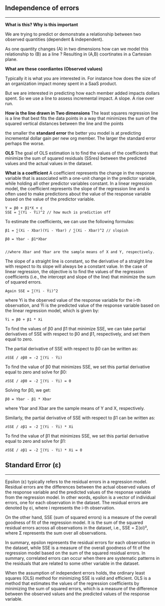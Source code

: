 ## Independence of errors
---
**What is this? Why is this important**

We are trying to predict or demonstrate a relationship between two observed quantities (dependent & independent).<br >

As one quantity changes (A) in two dimensions how can we model this relationship to (B) as a line ? Resulting in (A,B) coortinates in a Cartesian plane.

**What are these coordiantes (Observed values)**

Typically it is what you are interested in. For instance how does the size of an organization impact money spent in a SaaS product.<br>

But we are interested in predicting how each member added impacts dollars spent. So we use a line to assess incremental impact. A slope. A rise over run. <br> 

**How is the line drawn in Two dimensions**
The least squares regression line is a line that best fits the data points in a way that minimizes the sum of the squared vertical distances between the line and the points

the smaller the **standard error** the better you model is at predicting incremental dollar gain per new org member. The larger the standard error perhaps the worse.

**OLS**
The goal of OLS estimation is to find the values of the coefficients that minimize the sum of squared residuals (SSres) between the predicted values and the actual values in the dataset.

**What is a coefficient**
A coefficient represents the change in the response variable that is associated with a one-unit change in the predictor variable, while holding all other predictor variables constant. In a linear regression model, the coefficient represents the slope of the regression line and is often used to make predictions about the value of the response variable based on the value of the predictor variable.

```
Y = β0 + β1*X + ε
SSE = ∑(Yi - Ŷi)^2 // how much is prediction off

```

To estimate the coefficients, we can use the following formulas:

```
β1 = ∑(Xi - Xbar)(Yi - Ybar) / ∑(Xi - Xbar)^2 // slopish

β0 = Ybar - β1*Xbar


//where Xbar and Ybar are the sample means of X and Y, respectively.
```

The slope of a straight line is constant, so the derivative of a straight line with respect to its slope will always be a constant value. In the case of linear regression, the objective is to find the values of the regression coefficients (i.e., the intercept and slope of the line) that minimize the sum of squared errors.

```
Again SSE = ∑(Yi - Ŷi)^2
```

where Yi is the observed value of the response variable for the i-th observation, and Ŷi is the predicted value of the response variable based on the linear regression model, which is given by:

```
Ŷi = β0 + β1 * Xi
```

To find the values of β0 and β1 that minimize SSE, we can take partial derivatives of SSE with respect to β0 and β1, respectively, and set them equal to zero.

The partial derivative of SSE with respect to β0 can be written as:


```
∂SSE / ∂β0 = -2 ∑(Yi - Ŷi)
```

To find the value of β0 that minimizes SSE, we set this partial derivative equal to zero and solve for β0:

```
∂SSE / ∂β0 = -2 ∑(Yi - Ŷi) = 0
```

Solving for β0, we get:

```
β0 = Ybar - β1 * Xbar
```

where Ybar and Xbar are the sample means of Y and X, respectively.

Similarly, the partial derivative of SSE with respect to β1 can be written as:

```
∂SSE / ∂β1 = -2 ∑(Yi - Ŷi) * Xi
```

To find the value of β1 that minimizes SSE, we set this partial derivative equal to zero and solve for β1:

```
∂SSE / ∂β1 = -2 ∑(Yi - Ŷi) * Xi = 0
```
## Standard Error (ε)
---

Epsilon (ε) typically refers to the residual errors in a regression model. Residual errors are the differences between the actual observed values of the response variable and the predicted values of the response variable from the regression model. In other words, epsilon is a vector of individual errors, one for each observation in the dataset. The residual errors are denoted by εi, where i represents the i-th observation.

On the other hand, SSE (sum of squared errors) is a measure of the overall goodness of fit of the regression model. It is the sum of the squared residual errors across all observations in the dataset, i.e., SSE = Σ(εi)², where Σ represents the sum over all observations.

In summary, epsilon represents the residual errors for each observation in the dataset, while SSE is a measure of the overall goodness of fit of the regression model based on the sum of the squared residual errors.
In summary, correlated errors can occur when there are systematic patterns in the residuals that are related to some other variable in the dataset.

When the assumption of independent errors holds, the ordinary least squares (OLS) method for minimizing SSE is valid and efficient. OLS is a method that estimates the values of the regression coefficients by minimizing the sum of squared errors, which is a measure of the difference between the observed values and the predicted values of the response variable.